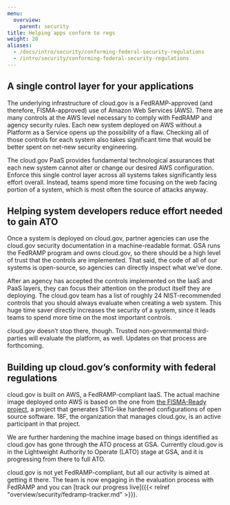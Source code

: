 ```yaml
---
menu:
  overview:
    parent: security
title: Helping apps conform to regs
weight: 20
aliases:
  - /docs/intro/security/conforming-federal-security-regulations
  - /intro/security/conforming-federal-security-regulations
---
```


## A single control layer for your applications

The underlying infrastructure of cloud.gov is a FedRAMP-approved (and therefore, FISMA-approved) use of Amazon Web Services (AWS). There are many controls at the AWS level necessary to comply with FedRAMP and agency security rules. Each new system deployed on AWS without a Platform as a Service opens up the possibility of a flaw. Checking all of those controls for each system also takes significant time that would be better spent on net-new security engineering.

The cloud.gov PaaS provides fundamental technological assurances that each new system cannot alter or change our desired AWS configuration. Enforce this single control layer across all systems takes significantly less effort overall. Instead, teams spend more time focusing on the web facing portion of a system, which is most often the source of attacks anyway.

## Helping system developers reduce effort needed to gain ATO

Once a system is deployed on cloud.gov, partner agencies can use the cloud.gov security documentation in a machine-readable format. GSA runs the FedRAMP program and owns cloud.gov, so there should be a high level of trust that the controls are implemented. That said, the code of all of our systems is open-source, so agencies can directly inspect what we’ve done.

After an agency has accepted the controls implemented on the IaaS and PaaS layers, they can focus their attention on the product itself they are deploying. The cloud.gov team has a list of roughly 24 NIST-recommended controls that you should always evaluate when creating a web system. This huge time saver directly increases the security of a system, since it leads teams to spend more time on the most important controls.

cloud.gov doesn’t stop there, though. Trusted non-governmental third-parties will evaluate the platform, as well. Updates on that process are forthcoming.

## Building up cloud.gov’s conformity with federal regulations

cloud.gov is built on AWS, a FedRAMP-compliant IaaS. The actual machine image deployed onto AWS is based on the one from [the FISMA-Ready project](https://github.com/fisma-ready), a project that generates STIG-like hardened configurations of open source software. 18F, the organization that manages cloud.gov, is an active participant in that project.

We are further hardening the machine image based on things identified as cloud.gov has gone through the ATO process at GSA. Currently cloud.gov is in the Lightweight Authority to Operate (LATO) stage at GSA, and it is progressing from there to full ATO.

cloud.gov is not yet FedRAMP-compliant, but all our activity is aimed at getting it there. The team is now engaging in the evaluation process with FedRAMP and you can [track our progress live]({{< relref "overview/security/fedramp-tracker.md" >}}).
